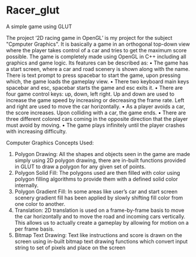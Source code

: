 # Racer_glut
A simple game using GLUT

The project ‘2D racing game in OpenGL’ is my project for the subject "Cpmputer Graphics".
It is basically a game in an orthogonal top-down view where the player takes control of a car and tries to get the maximum score possible.
The game is completely made using OpenGL in C++ including all graphics and game logic.
Its features can be described as:
•	The game has a start screen, where a car and road scenery is shown along with the name. There is text prompt to press spacebar to start the game, upon pressing which, the game loads the gameplay view.
•	There two keyboard main keys spacebar and esc, spacebar starts the game and esc exits it.
•	There are four game control keys: up, down, left right. Up and down are used to increase the game speed by increasing or decreasing the frame rate. Left and right are used to move the car horizontally.
•	As a player avoids a car, the score increases. Upon colliding with a car, the game ends.
•	There are three different colored cars coming in the opposite direction that the player must avoid by moving.
•	The game plays infinitely until the player crashes with increasing difficulty.

 
 


Computer Graphics Concepts Used:

1.	Polygon Drawing: All the shapes and objects seen in the game are made simply using 2D polygon drawing, there are in-built functions provided in GLUT to draw a polygon for any given set of points.
2.	Polygon Solid Fill: The polygons used are then filled with color using polygon filling algorithms to provide them with a defined solid color internally.
3.	Polygon Gradient Fill: In some areas like user’s car and start screen scenery gradient fill has been applied by slowly shifting fill color from one color to another.
4.	Translation: 2D translation is used on a frame-by-frame basis to move the car horizontally and to move the road and incoming cars vertically. This allows us to actually create a gameplay by allowing for motion on a per frame basis.
5.	Bitmap Text Drawing: Text like instructions and score is drawn on the screen using in-built bitmap text drawing functions which convert input string to set of pixels and place on the screen
